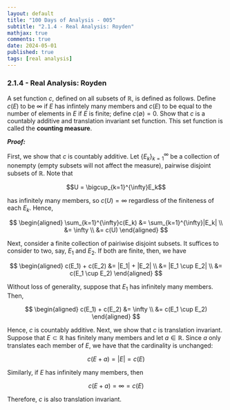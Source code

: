 ```yaml
---
layout: default
title: "100 Days of Analysis - 005"
subtitle: "2.1.4 - Real Analysis: Royden"
mathjax: true
comments: true
date: 2024-05-01
published: true
tags: [real analysis]
---
```


### 2.1.4 - Real Analysis: Royden

A set function $c$, defined on all subsets of $\mathbb{R}$, is defined as follows. Define $c(E)$ to be $\infty$ if $E$ has infintely many members and $c(E)$ to be equal to the number of elements in $E$ if $E$ is finite; define $c(\emptyset)=0$. Show that $c$ is a countably additive and translation invariant set function. This set function is called the **counting measure**. 

***Proof:***

First, we show that $c$ is countably additive. Let $\{E_k\}_{k=1}^{\infty}$ be a collection of nonempty (empty subsets will not affect the measure), pairwise disjoint subsets of $\mathbb{R}$. Note that 

$$U = \bigcup_{k=1}^{\infty}E_k$$

has infinitely many members, so $c(U) = \infty$ regardless of the finiteness of each $E_k$. Hence, 

$$
\begin{aligned}
\sum_{k=1}^{\infty}c(E_k) &= \sum_{k=1}^{\infty}|E_k| \\
                          &= \infty \\
                          &= c(U)
\end{aligned}
$$

Next, consider a finite collection of pairiwise disjoint subsets. It suffices to consider to two, say, $E_1$ and $E_2$. If both are finite, then, we have

$$
\begin{aligned}
c(E_1) + c(E_2) &= |E_1| + |E_2| \\
                &= |E_1 \cup E_2| \\
                &= c(E_1 \cup E_2)
\end{aligned}
$$

Without loss of generality, suppose that $E_1$ has infinitely many members. Then, 

$$
\begin{aligned}
c(E_1) + c(E_2) &= \infty \\
                &= c(E_1 \cup E_2)
\end{aligned}
$$

Hence, $c$ is countably additive. Next, we show that $c$ is translation invariant. Suppose that $E \subset \mathbb{R}$ has finitely many members and let $a \in \mathbb{R}$. Since $a$ only translates each member of $E$, we have that the cardinality is unchanged:

$$c(E + a) = |E| = c(E)$$

Similarly, if $E$ has infinitely many members, then

$$c(E+a) = \infty = c(E)$$

Therefore, $c$ is also translation invariant. 